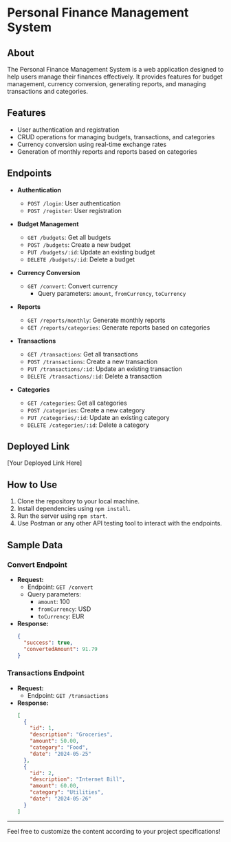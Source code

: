 # Personal Finance Management System

## About
The Personal Finance Management System is a web application designed to help users manage their finances effectively. It provides features for budget management, currency conversion, generating reports, and managing transactions and categories.

## Features
- User authentication and registration
- CRUD operations for managing budgets, transactions, and categories
- Currency conversion using real-time exchange rates
- Generation of monthly reports and reports based on categories

## Endpoints
- **Authentication**
  - `POST /login`: User authentication
  - `POST /register`: User registration

- **Budget Management**
  - `GET /budgets`: Get all budgets
  - `POST /budgets`: Create a new budget
  - `PUT /budgets/:id`: Update an existing budget
  - `DELETE /budgets/:id`: Delete a budget

- **Currency Conversion**
  - `GET /convert`: Convert currency
    - Query parameters: `amount`, `fromCurrency`, `toCurrency`

- **Reports**
  - `GET /reports/monthly`: Generate monthly reports
  - `GET /reports/categories`: Generate reports based on categories

- **Transactions**
  - `GET /transactions`: Get all transactions
  - `POST /transactions`: Create a new transaction
  - `PUT /transactions/:id`: Update an existing transaction
  - `DELETE /transactions/:id`: Delete a transaction

- **Categories**
  - `GET /categories`: Get all categories
  - `POST /categories`: Create a new category
  - `PUT /categories/:id`: Update an existing category
  - `DELETE /categories/:id`: Delete a category

## Deployed Link
[Your Deployed Link Here]

## How to Use
1. Clone the repository to your local machine.
2. Install dependencies using `npm install`.
3. Run the server using `npm start`.
4. Use Postman or any other API testing tool to interact with the endpoints.

## Sample Data
### Convert Endpoint
- **Request:**
  - Endpoint: `GET /convert`
  - Query parameters:
    - `amount`: 100
    - `fromCurrency`: USD
    - `toCurrency`: EUR
- **Response:**
  ```json
  {
    "success": true,
    "convertedAmount": 91.79
  }
  ```

### Transactions Endpoint
- **Request:**
  - Endpoint: `GET /transactions`
- **Response:**
  ```json
  [
    {
      "id": 1,
      "description": "Groceries",
      "amount": 50.00,
      "category": "Food",
      "date": "2024-05-25"
    },
    {
      "id": 2,
      "description": "Internet Bill",
      "amount": 60.00,
      "category": "Utilities",
      "date": "2024-05-26"
    }
  ]
  ```

---

Feel free to customize the content according to your project specifications!
